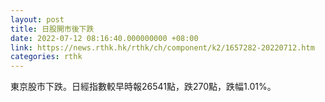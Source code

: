 ```yaml
---
layout: post
title: 日股開市後下跌
date: 2022-07-12 08:16:40.000000000 +08:00
link: https://news.rthk.hk/rthk/ch/component/k2/1657282-20220712.htm
categories: rthk
---
```


東京股市下跌。日經指數較早時報26541點，跌270點，跌幅1.01%。
